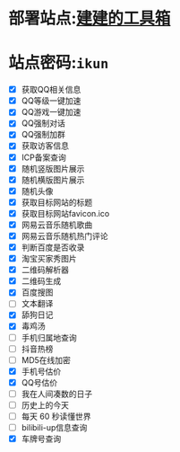 # 部署站点:[建建的工具箱](http://411.free.svipss.top/smallTool/)
# 站点密码:``ikun``

- [x] 获取QQ相关信息
- [x] QQ等级一键加速
- [x] QQ游戏一键加速
- [x] QQ强制对话
- [x] QQ强制加群
- [x] 获取访客信息
- [x] ICP备案查询
- [x] 随机竖版图片展示
- [x] 随机横版图片展示
- [x] 随机头像
- [x] 获取目标网站的标题
- [x] 获取目标网站favicon.ico
- [x] 网易云音乐随机歌曲
- [x] 网易云音乐随机热门评论
- [x] 判断百度是否收录
- [x] 淘宝买家秀图片
- [x] 二维码解析器
- [x] 二维码生成
- [x] 百度搜图
- [ ] 文本翻译
- [x] 舔狗日记
- [x] 毒鸡汤
- [ ] 手机归属地查询
- [ ] 抖音热榜
- [ ] MD5在线加密
- [x] 手机号估价
- [x] QQ号估价
- [ ] 我在人间凑数的日子
- [ ] 历史上的今天
- [ ] 每天 60 秒读懂世界
- [ ] bilibili-up信息查询
- [x] 车牌号查询
